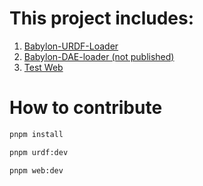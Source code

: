# This project includes:

1. [Babylon-URDF-Loader](https://www.npmjs.com/package/babylon-urdf-loader)
2. [Babylon-DAE-loader (not published)]()
3. [Test Web](https://github.com/jason-wangting/babylon-ros/tree/main/packages/web)

# How to contribute

```bash
pnpm install
```

```bash
pnpm urdf:dev
```

```bash
pnpm web:dev
```